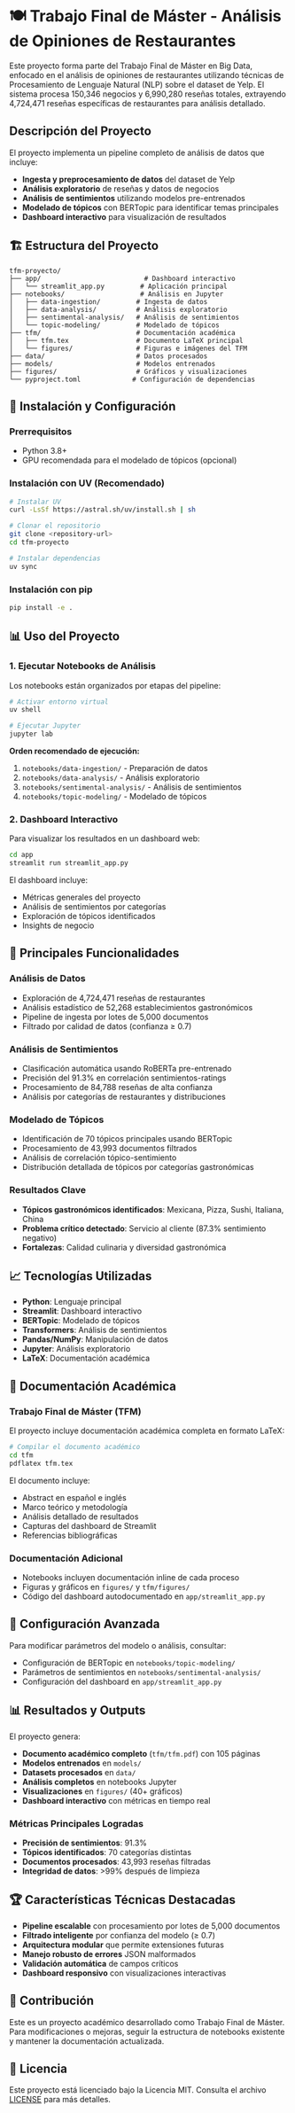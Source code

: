 # 🍽️ Trabajo Final de Máster - Análisis de Opiniones de Restaurantes

Este proyecto forma parte del Trabajo Final de Máster en Big Data, enfocado en el análisis de opiniones de restaurantes utilizando técnicas de Procesamiento de Lenguaje Natural (NLP) sobre el dataset de Yelp. El sistema procesa 150,346 negocios y 6,990,280 reseñas totales, extrayendo 4,724,471 reseñas específicas de restaurantes para análisis detallado.

## Descripción del Proyecto

El proyecto implementa un pipeline completo de análisis de datos que incluye:

- **Ingesta y preprocesamiento de datos** del dataset de Yelp
- **Análisis exploratorio** de reseñas y datos de negocios
- **Análisis de sentimientos** utilizando modelos pre-entrenados
- **Modelado de tópicos** con BERTopic para identificar temas principales
- **Dashboard interactivo** para visualización de resultados

## 🏗️ Estructura del Proyecto

```
tfm-proyecto/
├── app/                          # Dashboard interactivo
│   └── streamlit_app.py         # Aplicación principal
├── notebooks/                   # Análisis en Jupyter
│   ├── data-ingestion/         # Ingesta de datos
│   ├── data-analysis/          # Análisis exploratorio
│   ├── sentimental-analysis/   # Análisis de sentimientos
│   └── topic-modeling/         # Modelado de tópicos
├── tfm/                        # Documentación académica
│   ├── tfm.tex                 # Documento LaTeX principal
│   └── figures/                # Figuras e imágenes del TFM
├── data/                       # Datos procesados
├── models/                     # Modelos entrenados
├── figures/                    # Gráficos y visualizaciones
└── pyproject.toml             # Configuración de dependencias
```

## 🚀 Instalación y Configuración

### Prerrequisitos

- Python 3.8+
- GPU recomendada para el modelado de tópicos (opcional)

### Instalación con UV (Recomendado)

```bash
# Instalar UV
curl -LsSf https://astral.sh/uv/install.sh | sh

# Clonar el repositorio
git clone <repository-url>
cd tfm-proyecto

# Instalar dependencias
uv sync
```

### Instalación con pip

```bash
pip install -e .
```

## 📊 Uso del Proyecto

### 1. Ejecutar Notebooks de Análisis

Los notebooks están organizados por etapas del pipeline:

```bash
# Activar entorno virtual
uv shell

# Ejecutar Jupyter
jupyter lab
```

**Orden recomendado de ejecución:**
1. `notebooks/data-ingestion/` - Preparación de datos
2. `notebooks/data-analysis/` - Análisis exploratorio
3. `notebooks/sentimental-analysis/` - Análisis de sentimientos
4. `notebooks/topic-modeling/` - Modelado de tópicos

### 2. Dashboard Interactivo

Para visualizar los resultados en un dashboard web:

```bash
cd app
streamlit run streamlit_app.py
```

El dashboard incluye:
- Métricas generales del proyecto
- Análisis de sentimientos por categorías
- Exploración de tópicos identificados
- Insights de negocio

## 🎯 Principales Funcionalidades

### Análisis de Datos
- Exploración de 4,724,471 reseñas de restaurantes
- Análisis estadístico de 52,268 establecimientos gastronómicos
- Pipeline de ingesta por lotes de 5,000 documentos
- Filtrado por calidad de datos (confianza ≥ 0.7)

### Análisis de Sentimientos
- Clasificación automática usando RoBERTa pre-entrenado
- Precisión del 91.3% en correlación sentimientos-ratings
- Procesamiento de 84,788 reseñas de alta confianza
- Análisis por categorías de restaurantes y distribuciones

### Modelado de Tópicos
- Identificación de 70 tópicos principales usando BERTopic
- Procesamiento de 43,993 documentos filtrados
- Análisis de correlación tópico-sentimiento
- Distribución detallada de tópicos por categorías gastronómicas

### Resultados Clave
- **Tópicos gastronómicos identificados**: Mexicana, Pizza, Sushi, Italiana, China
- **Problema crítico detectado**: Servicio al cliente (87.3% sentimiento negativo)
- **Fortalezas**: Calidad culinaria y diversidad gastronómica

## 📈 Tecnologías Utilizadas

- **Python**: Lenguaje principal
- **Streamlit**: Dashboard interactivo
- **BERTopic**: Modelado de tópicos
- **Transformers**: Análisis de sentimientos
- **Pandas/NumPy**: Manipulación de datos
- **Jupyter**: Análisis exploratorio
- **LaTeX**: Documentación académica

## 📝 Documentación Académica

### Trabajo Final de Máster (TFM)

El proyecto incluye documentación académica completa en formato LaTeX:

```bash
# Compilar el documento académico
cd tfm
pdflatex tfm.tex
```

El documento incluye:
- Abstract en español e inglés
- Marco teórico y metodología
- Análisis detallado de resultados
- Capturas del dashboard de Streamlit
- Referencias bibliográficas

### Documentación Adicional

- Notebooks incluyen documentación inline de cada proceso
- Figuras y gráficos en `figures/` y `tfm/figures/`
- Código del dashboard autodocumentado en `app/streamlit_app.py`

## 🔧 Configuración Avanzada

Para modificar parámetros del modelo o análisis, consultar:
- Configuración de BERTopic en `notebooks/topic-modeling/`
- Parámetros de sentimientos en `notebooks/sentimental-analysis/`
- Configuración del dashboard en `app/streamlit_app.py`

## 📊 Resultados y Outputs

El proyecto genera:
- **Documento académico completo** (`tfm/tfm.pdf`) con 105 páginas
- **Modelos entrenados** en `models/`
- **Datasets procesados** en `data/`
- **Análisis completos** en notebooks Jupyter
- **Visualizaciones** en `figures/` (40+ gráficos)
- **Dashboard interactivo** con métricas en tiempo real

### Métricas Principales Logradas
- **Precisión de sentimientos**: 91.3%
- **Tópicos identificados**: 70 categorías distintas
- **Documentos procesados**: 43,993 reseñas filtradas
- **Integridad de datos**: >99% después de limpieza

## 🏆 Características Técnicas Destacadas

- **Pipeline escalable** con procesamiento por lotes de 5,000 documentos
- **Filtrado inteligente** por confianza del modelo (≥ 0.7)
- **Arquitectura modular** que permite extensiones futuras
- **Manejo robusto de errores** JSON malformados
- **Validación automática** de campos críticos
- **Dashboard responsivo** con visualizaciones interactivas

## 🤝 Contribución

Este es un proyecto académico desarrollado como Trabajo Final de Máster. Para modificaciones o mejoras, seguir la estructura de notebooks existente y mantener la documentación actualizada.

## 📄 Licencia

Este proyecto está licenciado bajo la Licencia MIT. Consulta el archivo [LICENSE](LICENSE) para más detalles.
